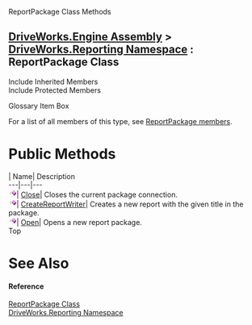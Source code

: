 ReportPackage Class Methods   
  
[DriveWorks.Engine Assembly](topic2156.md) > [DriveWorks.Reporting Namespace](topic10334.md) : ReportPackage Class  
---  
  
Include Inherited Members    
Include Protected Members    


Glossary Item Box

For a list of all members of this type, see [ReportPackage members](topic10452.md).

# Public Methods

| Name| Description  
---|---|---  
![Public Method](dotnetimages/publicMethod.gif)| [Close](topic10458.md)| Closes the current package connection.   
![Public Method](dotnetimages/publicMethod.gif)| [CreateReportWriter](topic10459.md)| Creates a new report with the given title in the package.   
![Public Method](dotnetimages/publicMethod.gif)| [Open](topic10460.md)| Opens a new report package.   
Top

# See Also

#### Reference

[ReportPackage Class](topic10451.md)   
[DriveWorks.Reporting Namespace](topic10334.md)



